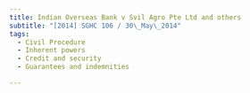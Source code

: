 ```yaml
---
title: Indian Overseas Bank v Svil Agro Pte Ltd and others 
subtitle: "[2014] SGHC 106 / 30\_May\_2014"
tags:
  - Civil Procedure
  - Inherent powers
  - Credit and security
  - Guarantees and indemnities

---
```


